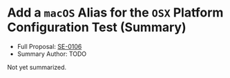 # Add a `macOS` Alias for the `OSX` Platform Configuration Test (Summary)

* Full Proposal: [SE-0106](https://github.com/apple/swift-evolution/blob/main/proposals/0106-rename-osx-to-macos.md)
* Summary Author: TODO

Not yet summarized.
